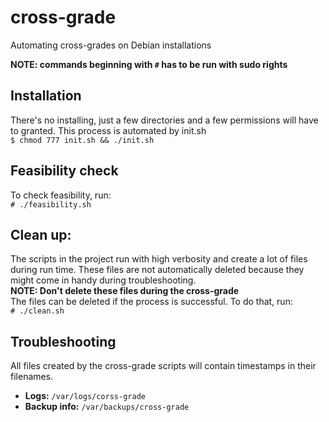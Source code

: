# cross-grade
Automating cross-grades on Debian installations 

**NOTE: commands beginning with `#` has to be run with sudo rights**

## Installation
There's no installing, just a few directories and a few permissions will have to granted. This process is automated by init.sh
<br>
`$ chmod 777 init.sh && ./init.sh` 
<br>

## Feasibility check
To check feasibility, run:
<br>
`# ./feasibility.sh`

## Clean up:
The scripts in the project run with high verbosity and create a lot of files during run time. 
These files are not automatically deleted because they might come in handy during troubleshooting. 
<br>
**NOTE: Don't delete these files during the cross-grade**
<br>
The files can be deleted if the process is successful. To do that, run:
<br>
`# ./clean.sh`
## Troubleshooting
All files created by the cross-grade scripts will contain timestamps in their filenames. 
<br>
+ **Logs:** 
`/var/logs/corss-grade`
+ **Backup info:**
`/var/backups/cross-grade`





